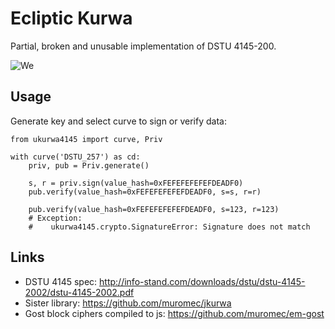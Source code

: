 Ecliptic Kurwa
==============

Partial, broken and unusable implementation of DSTU 4145-200.

![We](https://raw.githubusercontent.com/muromec/ukurwa4145/master/kdpv.jpg)

Usage
-----

Generate key and select curve to sign or verify data:

```
from ukurwa4145 import curve, Priv

with curve('DSTU_257') as cd:
    priv, pub = Priv.generate()

    s, r = priv.sign(value_hash=0xFEFEFEFEFEFDEADF0)
    pub.verify(value_hash=0xFEFEFEFEFEFDEADF0, s=s, r=r)

    pub.verify(value_hash=0xFEFEFEFEFEFDEADF0, s=123, r=123)
    # Exception:
    #    ukurwa4145.crypto.SignatureError: Signature does not match
```

Links
-----

* DSTU 4145 spec: http://info-stand.com/downloads/dstu/dstu-4145-2002/dstu-4145-2002.pdf
* Sister library: https://github.com/muromec/jkurwa
* Gost block ciphers compiled to js: https://github.com/muromec/em-gost
